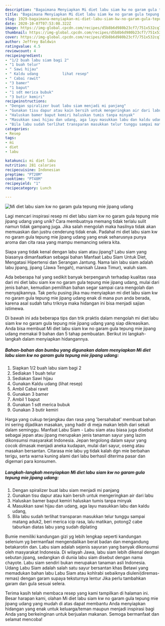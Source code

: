 ```yaml
---
description: "Bagaimana Menyiapkan Mi diet labu siam kw no garam gula tepung mie jipang udang Anti Gagal"
title: "Bagaimana Menyiapkan Mi diet labu siam kw no garam gula tepung mie jipang udang Anti Gagal"
slug: 1929-bagaimana-menyiapkan-mi-diet-labu-siam-kw-no-garam-gula-tepung-mie-jipang-udang-anti-gagal
date: 2020-10-07T07:53:08.322Z
image: https://img-global.cpcdn.com/recipes/d5b8b6d980b23cf7/751x532cq70/mi-diet-labu-siam-kw-no-garam-gula-tepung-mie-jipang-udang-foto-resep-utama.jpg
thumbnail: https://img-global.cpcdn.com/recipes/d5b8b6d980b23cf7/751x532cq70/mi-diet-labu-siam-kw-no-garam-gula-tepung-mie-jipang-udang-foto-resep-utama.jpg
cover: https://img-global.cpcdn.com/recipes/d5b8b6d980b23cf7/751x532cq70/mi-diet-labu-siam-kw-no-garam-gula-tepung-mie-jipang-udang-foto-resep-utama.jpg
author: Jeffrey Baldwin
ratingvalue: 4.5
reviewcount: 4
recipeingredient:
- "1/2 buah labu siam bagi 2"
- "1 buah telur"
- " Sawi hijau"
- " Kaldu udang           lihat resep"
- " Cabai rawit"
- "3 bamer"
- "1 baput"
- "1 sdt merica bubuk"
- "3 butir kemiri"
recipeinstructions:
- "Dengan spiralizer buat labu siam menjadi mi panjang"
- "Gunakan tisu dapur atau kain bersih untuk mengeringkan air dari labu"
- "Haluskan bamer baput kemiri haluskan tumis tanpa minyak"
- "Masukkan sawi hijau dan udang, aga layu masukkan labu dan kaldu udang,"
- "Bila labu sudah terlihat transparan masukkan telur tunggu sampai matang aduk2, beri merica icip rasa, lalu matikan, potong2 cabe taburkan diatas labu yang sudah diplating"
categories:
- Resep
tags:
- mi
- diet
- labu

katakunci: mi diet labu 
nutrition: 281 calories
recipecuisine: Indonesian
preptime: "PT20M"
cooktime: "PT48M"
recipeyield: "1"
recipecategory: Lunch

---
```



![Mi diet labu siam kw no garam gula tepung mie jipang udang](https://img-global.cpcdn.com/recipes/d5b8b6d980b23cf7/751x532cq70/mi-diet-labu-siam-kw-no-garam-gula-tepung-mie-jipang-udang-foto-resep-utama.jpg)

Lagi mencari inspirasi resep mi diet labu siam kw no garam gula tepung mie jipang udang yang unik? Cara membuatnya memang tidak terlalu sulit namun tidak gampang juga. Jika salah mengolah maka hasilnya tidak akan memuaskan dan justru cenderung tidak enak. Padahal mi diet labu siam kw no garam gula tepung mie jipang udang yang enak seharusnya punya aroma dan cita rasa yang mampu memancing selera kita.

Siapa yang tidak kenal dengan labu siam atau jipang? Labu siam yang biasanya dimanfaatkan sebagai bahan Manfaat Labu Siam Untuk Diet, Mengatasi Hipertensi dan Serangan Jantung. Nama lain labu siam adalah labu jipang, jipang (Jawa Tengah), manisah (Jawa Timur), waluh siam.

Ada beberapa hal yang sedikit banyak berpengaruh terhadap kualitas rasa dari mi diet labu siam kw no garam gula tepung mie jipang udang, mulai dari jenis bahan, kemudian pemilihan bahan segar sampai cara mengolah dan menyajikannya. Tak perlu pusing jika mau menyiapkan mi diet labu siam kw no garam gula tepung mie jipang udang enak di mana pun anda berada, karena asal sudah tahu triknya maka hidangan ini bisa menjadi sajian istimewa.


Di bawah ini ada beberapa tips dan trik praktis dalam mengolah mi diet labu siam kw no garam gula tepung mie jipang udang yang siap dikreasikan. Anda bisa membuat Mi diet labu siam kw no garam gula tepung mie jipang udang memakai 9 bahan dan 5 tahap pembuatan. Berikut ini langkah-langkah dalam menyiapkan hidangannya.

<!--inarticleads1-->

##### Bahan-bahan dan bumbu yang digunakan dalam menyiapkan Mi diet labu siam kw no garam gula tepung mie jipang udang:

1. Siapkan 1/2 buah labu siam bagi 2
1. Sediakan 1 buah telur
1. Sediakan  Sawi hijau
1. Gunakan  Kaldu udang           (lihat resep)
1. Ambil  Cabai rawit
1. Gunakan 3 bamer
1. Ambil 1 baput
1. Gunakan 1 sdt merica bubuk
1. Gunakan 3 butir kemiri


Harga yang cukup terjangkau dan rasa yang &#39;bersahabat&#39; membuat bahan ini sering dijadikan masakan, yang hadir di meja makan lebih dari sekali dalam seminggu. Manfaat Labu Siam - Labu siam atau biasa juga disebut sebagai jepan atau jipang merupakan jenis tanaman sayur yang lazim dikonsumsi masyarakat Indonesia. Jepan tergolong dalam sayur yang cocok dimasak menjadi aneka kudapan, mulai dari sayur, oseng atau masakan bersantan. Citarasa mie labu yg tidak kalah dgn mie berbahan terigu, serta warna kuning alami dari labu berhasil diterima pasar dan digemari para konsumen. 

<!--inarticleads2-->

##### Langkah-langkah menyiapkan Mi diet labu siam kw no garam gula tepung mie jipang udang:

1. Dengan spiralizer buat labu siam menjadi mi panjang
1. Gunakan tisu dapur atau kain bersih untuk mengeringkan air dari labu
1. Haluskan bamer baput kemiri haluskan tumis tanpa minyak
1. Masukkan sawi hijau dan udang, aga layu masukkan labu dan kaldu udang,
1. Bila labu sudah terlihat transparan masukkan telur tunggu sampai matang aduk2, beri merica icip rasa, lalu matikan, potong2 cabe taburkan diatas labu yang sudah diplating


Bumie memiliki kandungan gizi yg lebih lengkap seperti kandungan selenium yg bermanfaat mengendalikan berat badan dan mengandung betakarotin dan. Labu siam adalah sejenis sayuran yang banyak dikonsumsi oleh masyarakat Indonesia. Di wilayah Jawa, labu siam lebih dikenal dengan sebutan jipang, sedangkan di dunia labu siam disebut dengan nama chayote. Labu siam sendiri bukan merupakan tanaman asli Indonesia. Udang Labu Siam adalah salah satu sayur bersantan khas Betawi yang memadukan bahan labu Labu Siam atau kohlrabi sebaiknya diuleni(diremas-remas) dengan garam supaya teksturnya lentur Jika perlu tambahkan garam dan gula sesuai selera. 

Terima kasih telah membaca resep yang kami tampilkan di halaman ini. Besar harapan kami, olahan Mi diet labu siam kw no garam gula tepung mie jipang udang yang mudah di atas dapat membantu Anda menyiapkan hidangan yang enak untuk keluarga/teman maupun menjadi inspirasi bagi Anda yang berkeinginan untuk berjualan makanan. Semoga bermanfaat dan selamat mencoba!
